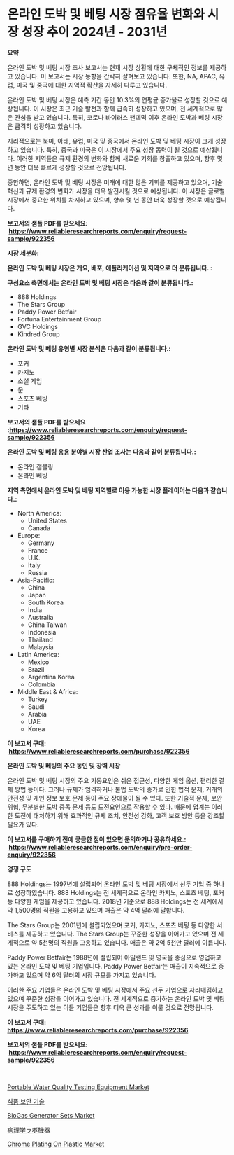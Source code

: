 <p><h1>온라인 도박 및 베팅 시장 점유율 변화와 시장 성장 추이 2024년 - 2031년</h1></p><p><strong>요약</strong></p>
<p><p>온라인 도박 및 베팅 시장 조사 보고서는 현재 시장 상황에 대한 구체적인 정보를 제공하고 있습니다. 이 보고서는 시장 동향을 간략히 살펴보고 있습니다. 또한, NA, APAC, 유럽, 미국 및 중국에 대한 지역적 확산을 자세히 다루고 있습니다.</p><p>온라인 도박 및 베팅 시장은 예측 기간 동안 10.3%의 연평균 증가율로 성장할 것으로 예상됩니다. 이 시장은 최근 기술 발전과 함께 급속히 성장하고 있으며, 전 세계적으로 많은 관심을 받고 있습니다. 특히, 코로나 바이러스 팬데믹 이후 온라인 도박과 베팅 시장은 급격히 성장하고 있습니다.</p><p>지리적으로는 북미, 아태, 유럽, 미국 및 중국에서 온라인 도박 및 베팅 시장이 크게 성장하고 있습니다. 특히, 중국과 미국은 이 시장에서 주요 성장 동력이 될 것으로 예상됩니다. 이러한 지역들은 규제 환경의 변화와 함께 새로운 기회를 창출하고 있으며, 향후 몇 년 동안 더욱 빠르게 성장할 것으로 전망됩니다.</p><p>종합하면, 온라인 도박 및 베팅 시장은 미래에 대한 많은 기회를 제공하고 있으며, 기술 혁신과 규제 환경의 변화가 시장을 더욱 발전시킬 것으로 예상됩니다. 이 시장은 글로벌 시장에서 중요한 위치를 차지하고 있으며, 향후 몇 년 동안 더욱 성장할 것으로 예상됩니다.</p></p>
<p><strong>보고서의 샘플 PDF를 받으세요: &nbsp;<a href="https://www.reliableresearchreports.com/enquiry/request-sample/922356">https://www.reliableresearchreports.com/enquiry/request-sample/922356</a></strong></p>
<p><strong>시장 세분화:</strong></p>
<p><strong> 온라인 도박 및 베팅 시장은 개요, 배포, 애플리케이션 및 지역으로 더 분류됩니다. :</strong></p>
<p><strong>구성요소 측면에서는 온라인 도박 및 베팅 시장은 다음과 같이 분류됩니다.:</strong></p>
<p><ul><li>888 Holdings</li><li>The Stars Group</li><li>Paddy Power Betfair</li><li>Fortuna Entertainment Group</li><li>GVC Holdings</li><li>Kindred Group</li></ul></p>
<p><strong> 온라인 도박 및 베팅 유형별 시장 분석은 다음과 같이 분류됩니다.:</strong></p>
<p><ul><li>포커</li><li>카지노</li><li>소셜 게임</li><li>운</li><li>스포츠 베팅</li><li>기타</li></ul></p>
<p><strong>보고서의 샘플 PDF를 받으세요 :<a href="https://www.reliableresearchreports.com/enquiry/request-sample/922356">https://www.reliableresearchreports.com/enquiry/request-sample/922356</a></strong></p>
<p><strong> 온라인 도박 및 베팅 응용 분야별 시장 산업 조사는 다음과 같이 분류됩니다.:</strong></p>
<p><ul><li>온라인 갬블링</li><li>온라인 베팅</li></ul></p>
<p><strong>지역 측면에서 온라인 도박 및 베팅 지역별로 이용 가능한 시장 플레이어는 다음과 같습니다.:</strong></p>
<p><ul>
    <li>
        North America:
        <ul>
            <li>United States</li>
            <li>Canada</li>
        </ul>
    </li>
    <li>
        Europe:
        <ul>
            <li>Germany</li>
            <li>France</li>
            <li>U.K.</li>
            <li>Italy</li>
            <li>Russia</li>
        </ul>
    </li>
    <li>
        Asia-Pacific:
        <ul>
            <li>China</li>
            <li>Japan</li>
            <li>South Korea</li>
            <li>India</li>
            <li>Australia</li>
            <li>China Taiwan</li>
            <li>Indonesia</li>
            <li>Thailand</li>
            <li>Malaysia</li>
        </ul>
    </li>
    <li>
        Latin America:
        <ul>
            <li>Mexico</li>
            <li>Brazil</li>
            <li>Argentina Korea</li>
            <li>Colombia</li>
        </ul>
    </li>
    <li>
        Middle East & Africa:
        <ul>
            <li>Turkey</li>
            <li>Saudi</li>
            <li>Arabia</li>
            <li>UAE</li>
            <li>Korea</li>
        </ul>
    </li>
    </ul></p>
<p><strong>이 보고서 구매: &nbsp;<a href="https://www.reliableresearchreports.com/purchase/922356">https://www.reliableresearchreports.com/purchase/922356</a></strong></p>
<p><strong>온라인 도박 및 베팅의 주요 동인 및 장벽 시장</strong></p>
<p><p>온라인 도박 및 베팅 시장의 주요 기동요인은 쉬운 접근성, 다양한 게임 옵션, 편리한 결제 방법 등이다. 그러나 규제가 엄격하거나 불법 도박의 증가로 인한 법적 문제, 거래의 안전성 및 개인 정보 보호 문제 등이 주요 장애물이 될 수 있다. 또한 기술적 문제, 보안 위협, 무분별한 도박 중독 문제 등도 도전요인으로 작용할 수 있다. 때문에 업계는 이러한 도전에 대처하기 위해 효과적인 규제 조치, 안전성 강화, 고객 보호 방안 등을 강조할 필요가 있다.</p></p>
<p><strong>이 보고서를 구매하기 전에 궁금한 점이 있으면 문의하거나 공유하세요.: &nbsp;<a href="https://www.reliableresearchreports.com/enquiry/pre-order-enquiry/922356">https://www.reliableresearchreports.com/enquiry/pre-order-enquiry/922356</a></strong></p>
<p><strong>경쟁 구도</strong></p>
<p><p>888 Holdings는 1997년에 설립되어 온라인 도박 및 베팅 시장에서 선두 기업 중 하나로 성장하였습니다. 888 Holdings는 전 세계적으로 온라인 카지노, 스포츠 베팅, 포커 등 다양한 게임을 제공하고 있습니다. 2018년 기준으로 888 Holdings는 전 세계에서 약 1,500명의 직원을 고용하고 있으며 매출은 약 4억 달러에 달합니다.</p><p>The Stars Group는 2001년에 설립되었으며 포커, 카지노, 스포츠 베팅 등 다양한 서비스를 제공하고 있습니다. The Stars Group는 꾸준한 성장을 이어가고 있으며 전 세계적으로 약 5천명의 직원을 고용하고 있습니다. 매출은 약 2억 5천만 달러에 이릅니다.</p><p>Paddy Power Betfair는 1988년에 설립되어 아일랜드 및 영국을 중심으로 영업하고 있는 온라인 도박 및 베팅 기업입니다. Paddy Power Betfair는 매출이 지속적으로 증가하고 있으며 약 6억 달러의 시장 규모를 가지고 있습니다.</p><p>이러한 주요 기업들은 온라인 도박 및 베팅 시장에서 주요 선두 기업으로 자리매김하고 있으며 꾸준한 성장을 이어가고 있습니다. 전 세계적으로 증가하는 온라인 도박 및 베팅 시장을 주도하고 있는 이들 기업들은 향후 더욱 큰 성과를 이룰 것으로 전망됩니다.</p></p>
<p><strong>이 보고서 구매: &nbsp; <a href="https://www.reliableresearchreports.com/purchase/922356">https://www.reliableresearchreports.com/purchase/922356</a></strong></p>
<p><strong>보고서의 샘플 PDF를 받으세요: &nbsp;<a href="https://www.reliableresearchreports.com/enquiry/request-sample/922356">https://www.reliableresearchreports.com/enquiry/request-sample/922356</a></strong><strong></strong></p>
<p>&nbsp;</p>
<p><p><a href="https://issuu.com/reportprime-2/docs/portable-water-quality-testing-equipment-market-si">Portable Water Quality Testing Equipment Market</a></p><p><a href="https://github.com/sougarounis/Market-Research-Report-List-2/blob/main/3437749182504.md">식품 보안 기술</a></p><p><a href="https://github.com/AKSHATREPORTPRIME/Market-Research-Report-List-3/blob/main/biogas-generator-sets-market.md">BioGas Generator Sets Market</a></p><p><a href="https://github.com/lababdou/Market-Research-Report-List-2/blob/main/8680423182508.md">病理学ラボ機器</a></p><p><a href="https://issuu.com/reportprime-2/docs/chrome-plating-on-plastic-market-size-2030.pptx">Chrome Plating On Plastic Market</a></p></p>